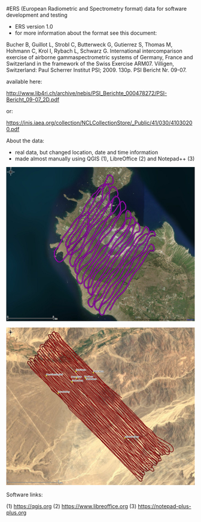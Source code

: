 #ERS (European Radiometric and Spectrometry format) data for software development and testing
- ERS version 1.0
- for more information about the format see this document:

Bucher B, Guillot L, Strobl C, Butterweck G, Gutierrez S, Thomas M, Hohmann C, Krol I, Rybach L, Schwarz G. International intercomparison exercise of airborne gammaspectrometric systems of Germany, France and Switzerland in the framework of the Swiss Exercise ARM07. Villigen, Switzerland: Paul Scherrer Institut PSI; 2009. 130p. PSI Bericht Nr. 09-07.

available here:

http://www.lib4ri.ch/archive/nebis/PSI_Berichte_000478272/PSI-Bericht_09-07_2D.pdf

or:

https://inis.iaea.org/collection/NCLCollectionStore/_Public/41/030/41030200.pdf

About the data:
- real data, but changed location, date and time information
- made almost manually using QGIS (1), LibreOffice (2) and Notepad++ (3)

![Alt text](package_1A_ERS1.0_demo_data_ITALY_preview2_detail.jpg?raw=true "Italy dataset preview")

![Alt text](package_2A_ERS1.0_demo_data_PERU_preview.jpg?raw=true "Peru dataset preview")

Software links:

(1) https://qgis.org
(2) https://www.libreoffice.org
(3) https://notepad-plus-plus.org

